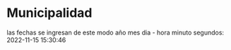 # Municipalidad
las fechas se ingresan de este modo  año mes dia - hora minuto segundos: 2022-11-15 15:30:46
